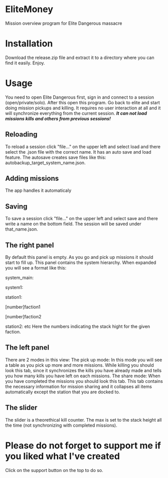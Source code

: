 # EliteMoney
Mission overview program for Elite Dangerous massacre
# Installation
Download the release.zip file and extract it to a directory where you can find it easily.
Enjoy.
# Usage
You need to open Elite Dangerous first, sign in and connect to a session (open/private/solo). After this open this program. Go back to elite and start doing mission pickups and killing. It requires no user interaction at all and it will synchronize everything from the current session. ***It can not load missions kills and others from previous sessions!***
## Reloading 
To reload a session click "file..." on the upper left and select load and there select the .json file with the correct name. It has an auto save and load feature. The autosave creates save files like this: autobackup_target_system_name.json.
## Adding missions
The app handles it automaticaly
## Saving
To save a session click "file..." on the upper left and select save and there write a name on the bottom field. The session will be saved under that_name.json.
## The right panel
By default this panel is empty. As you go and pick up missions it should start to fill up.
This panel contains the system hierarchy. When expanded you will see a format like this:

system_main:

system1:

station1:

\[number\]faction1

\[number\]faction2

station2:
etc
Here the numbers indicating the stack hight for the given faction.
## The left panel
There are 2 modes in this view:
The pick up mode:
In this mode you will see a table as you pick up more and more missions. While killing you should look this tab, since it synchronizes the kills you have already made and tells you how many kills you have left on each missions.
The share mode:
When you have completed the missions you should look this tab. This tab contains the necessary information for mission sharing and it collapses all items automatically except the station that you are docked to.
## The slider
The slider is a theorethical kill counter. The max is set to the stack height all the time (not synchronizing with completed missions).
# Please do not forget to support me if you liked what I've created
Click on the support button on the top to do so.
